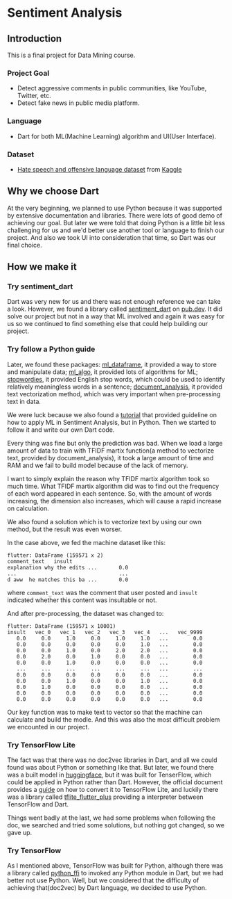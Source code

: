 # Sentiment Analysis

## Introduction

This is a final project for Data Mining course.

### Project Goal
- Detect aggressive comments in public communities, like YouTube, Twitter, etc.
- Detect fake news in public media platform.

### Language
- Dart for both ML(Machine Learning) algorithm and UI(User Interface).

### Dataset
- [Hate speech and offensive language dataset](https://www.kaggle.com/datasets/mrmorj/hate-speech-and-offensive-language-dataset) from [Kaggle](https://www.kaggle.com/)

## Why we choose Dart

At the very beginning, we planned to use Python because it was supported by extensive documentation and libraries. There were lots of good demo of achieving our goal.
But later we were told that doing Python is a little bit less challenging for us and we'd better use another tool or language to finish our project.
And also we took UI into consideration that time, so Dart was our final choice.

## How we make it

### Try sentiment_dart
Dart was very new for us and there was not enough reference we can take a look. However, we found a library called [sentiment_dart](https://pub.dev/packages/sentiment_dart) on [pub.dev](https://pub.dev/packages). It did solve our project but not in a way that ML involved and again it was easy for us so we continued to find something else that could help building our project.

### Try follow a Python guide
Later, we found these packages: [ml_dataframe](https://pub.dev/packages/ml_dataframe), it provided a way to store and manipulate data; [ml_algo](https://pub.dev/packages/ml_algo), it provided lots of algorithms for ML; [stopwordies](https://pub.dev/packages/stopwordies), it provided English stop words, which could be used to identify relatively meaningless words in a sentence; [document_analysis](https://pub.dev/packages/document_analysis), it provided text vectorization method, which was very important when pre-processing text in data.

We were luck because we also found a [tutorial](https://www.kaggle.com/code/ashokkumarpalivela/sentiment-analysis-with-machine-learning/notebook) that provided guideline on how to apply ML in Sentiment Analysis, but in Python.
Then we started to follow it and write our own Dart code.

Every thing was fine but only the prediction was bad. When we load a large amount of data to train with TFIDF martix function(a method to vectorize text, provided by document_analysis), it took a large amount of time and RAM and we fail to build model because of the lack of memory.

I want to simply explain the reason why TFIDF martix algorithm took so much time. What TFIDF martix algorithm did was to find out the frequency of each word appeared in each sentence. So, with the amount of words increasing, the dimension also increases, which will cause a rapid increase on calculation.

We also found a solution which is to vectorize text by using our own method, but the result was even worser.

In the case above, we fed the machine dataset like this:

```
flutter: DataFrame (159571 x 2)
comment_text   insult
explanation why the edits ...       0.0
...                                 ...
d aww  he matches this ba ...       0.0
```

where `comment_text` was the comment that user posted and `insult` indicated whether this content was insultable or not.

And after pre-processing, the dataset was changed to:

```
flutter: DataFrame (159571 x 10001)
insult   vec_0   vec_1   vec_2   vec_3   vec_4   ...   vec_9999
   0.0     0.0     1.0     0.0     1.0     1.0   ...        0.0
   0.0     0.0     0.0     0.0     0.0     1.0   ...        0.0
   0.0     0.0     1.0     0.0     2.0     2.0   ...        0.0
   0.0     2.0     0.0     1.0     0.0     0.0   ...        0.0
   0.0     0.0     1.0     0.0     0.0     0.0   ...        0.0
   ...     ...     ...     ...     ...     ...   ...        ...
   0.0     0.0     0.0     0.0     0.0     0.0   ...        0.0
   0.0     0.0     1.0     0.0     0.0     1.0   ...        0.0
   0.0     1.0     0.0     0.0     0.0     0.0   ...        0.0
   0.0     0.0     0.0     0.0     0.0     0.0   ...        0.0
   0.0     0.0     0.0     0.0     0.0     0.0   ...        0.0
```

Our key function was to make text to vector so that the machine can calculate and build the modle. And this was also the most difficult problem we encounted in our project.

### Try TensorFlow Lite
The fact was that there was no doc2vec libraries in Dart, and all we could found was about Python or something like that.
But later, we found there was a built model in [huggingface](https://huggingface.co/bert-base-uncased), but it was built for TenserFlow, which could be applied in Python rather than Dart. However, the official document provides a [guide](https://huggingface.co/docs/optimum/exporters/tflite/usage_guides/export_a_model) on how to convert it to TensorFlow Lite, and luckily there was a library called [tflite_flutter_plus](https://pub.dev/packages/tflite_flutter_plus) providing a interpreter between TensorFlow and Dart.

Things went badly at the last, we had some problems when following the doc, we searched and tried some solutions, but nothing got changed, so we gave up.

### Try TensorFlow
As I mentioned above, TensorFlow was built for Python, although there was a library called [python_ffi](https://pub.dev/packages/python_ffi) to invoked any Python module in Dart, but we had better not use Python. Well, but we considered that the difficulty of achieving that(doc2vec) by Dart language, we decided to use Python.
